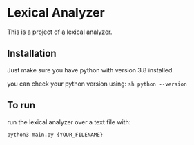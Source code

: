 # Lexical Analyzer

This is a project of a lexical analyzer.

## Installation
Just make sure you have python with version 3.8 installed.

you can check your python version using: 
```sh python --version```

## To run

run the lexical analyzer over a text file with:
```sh
python3 main.py {YOUR_FILENAME}
```

